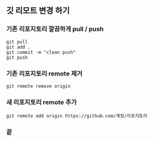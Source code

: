 ## 깃 리모트 변경 하기

### 기존 리포지토리 깔끔하게 pull / push
```
git pull
git add .
git commit -m "clean push"
git push
```

### 기존 리포지토리 remote 제거
```
git remote remove origin
```

### 새 리포지토리 remote 추가
```
git remote add origin https://github.com/계정/리포지토리
```

### 끝 
